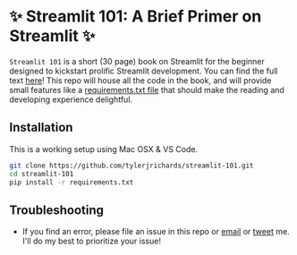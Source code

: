 # **✨ Streamlit 101: A Brief Primer on Streamlit ✨**

`Streamlit 101` is a short (30 page) book on Streamlit for the beginner designed to kickstart prolific Streamlit development. You can find the full text [here]()! This repo will house all the code in the book, and will provide small features like a [requirements.txt file]() that should make the reading and developing experience delightful.


## Installation

This is a working setup using Mac OSX & VS Code.

```bash
git clone https://github.com/tylerjrichards/streamlit-101.git
cd streamlit-101
pip install -r requirements.txt
```


## Troubleshooting

- If you find an error, please file an issue in this repo or [email](mailto:tylerjrichards@gmail.com) or [tweet](https://twitter.com/tylerjrichards) me. I'll do my best to prioritize your issue!